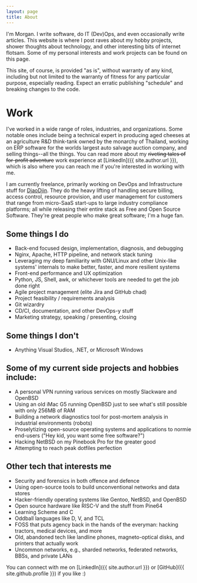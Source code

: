 ```yaml
---
layout: page
title: About
---
```

I'm Morgan. I write software, do IT (Dev)Ops, and even occasionally write articles. This website is where I post raves about my hobby projects, shower thoughts about technology, and other interesting bits of internet flotsam. Some of my personal interests and work projects can be found on this page.

This site, of course, is provided "as is", without warranty of any kind, including but not limited to the warranty of fitness for any particular purpose, especially reading. Expect an erratic publishing "schedule" and breaking changes to the code.

# Work

I've worked in a wide range of roles, industries, and organizations. Some notable ones include being a technical expert in producing aged cheeses at an agriculture R&D think-tank owned by the monarchy of Thailand, working on ERP software for the worlds largest auto salvage auction company, and selling things--all the things. You can read more about my ~~riveting tales of for-profit adventure~~ work experience at [LinkedIn]({{ site.author.url }}), which is also where you can reach me if you're interested in working with me.

I am currently freelance, primarily working on DevOps and Infrastructure stuff for [DjaoDjin](https://djaodjin.com). They do the heavy lifting of handling secure billing, access control, resource provision, and user management for customers that range from micro-SaaS start-ups to large industry compliance platforms; all while releasing their entire stack as Free and Open Source Software. They're great people who make great software; I'm a huge fan.

Some things I do
---

+ Back-end focused design, implementation, diagnosis, and debugging
+ Nginx, Apache, HTTP pipeline, and network stack tuning
+ Leveraging my deep familiarity with GNU/Linux and other Unix-like systems' internals to make better, faster, and more resilient systems
+ Front-end performance and UX optimization
+ Python, JS, Shell, awk, or whichever tools are needed to get the job done right
+ Agile project management (elite Jira and GitHub chad)
+ Project feasibility / requirements analysis
+ Git wizardry
+ CD/CI, documentation, and other DevOps-y stuff
+ Marketing strategy, speaking / presenting, closing

Some things I don't
---

+ Anything Visual Studios, .NET, or Microsoft Windows 


Some of my current side projects and hobbies include:
---

+ A personal VPN running various services on mostly Slackware and OpenBSD
+ Using an old iMac G5 running OpenBSD just to see what's still possible with only 256MB of RAM
+ Building a network diagnostics tool for post-mortem analysis in industrial environments (robots)
+ Proselytizing open-source operating systems and applications to normie end-users ("Hey kid, you want some free software?")
+ Hacking NetBSD on my Pinebook Pro for the greater good
+ Attempting to reach peak dotfiles perfection

Other tech that interests me
---

+ Security and forensics in both offence and defence
+ Using open-source tools to build unconventional networks and data stores
+ Hacker-friendly operating systems like Gentoo, NetBSD, and OpenBSD
+ Open source hardware like RISC-V and the stuff from Pine64
+ Learning Scheme and C
+ Oddball languages like D, V, and TCL
+ FOSS that puts agency back in the hands of the everyman: hacking tractors, medical devices, and more
+ Old, abandoned tech like landline phones, magneto-optical disks, and printers that actually work
+ Uncommon networks, e.g., sharded networks, federated networks, BBSs, and private LANs

You can connect with me on [LinkedIn]({{ site.author.url }}) or [GitHub]({{ site.github.profile }}) if you like :)
